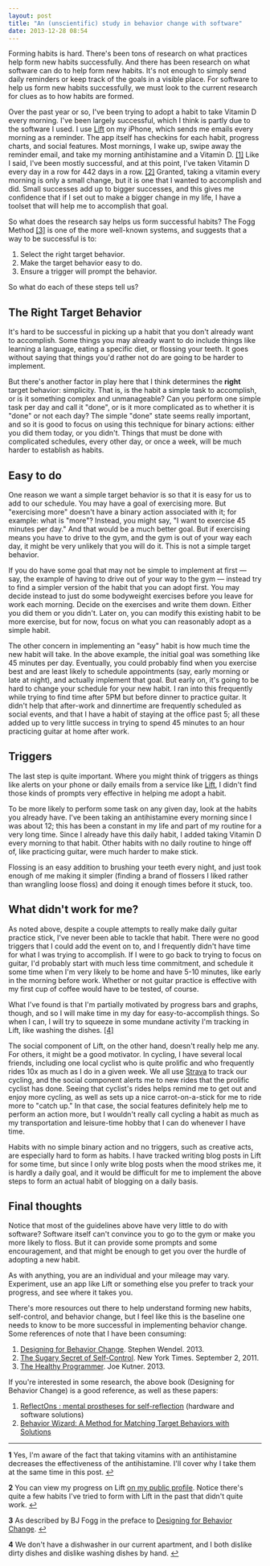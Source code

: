 ```yaml
---
layout: post
title: "An (unscientific) study in behavior change with software"
date: 2013-12-28 08:54
---
```


Forming habits is hard. There's been tons of research on what practices help form new habits successfully. And there has been research on what software can do to help form new habits. It's not enough to simply send daily reminders or keep track of the goals in a visible place. For software to help us form new habits successfully, we must look to the current research for clues as to how habits are formed.

Over the past year or so, I've been trying to adopt a habit to take Vitamin D every morning. I've been largely successful, which I think is partly due to the software I used. I use [Lift](http://lift.do) on my iPhone, which sends me emails every morning as a reminder. The app itself has checkins for each habit, progress charts, and social features. Most mornings, I wake up, swipe away the reminder email, and take my morning antihistamine and a Vitamin D. <a href="#behavior-footnote-1" name="behavior-footnote-1-return">[1]</a> Like I said, I've been mostly successful, and at this point, I've taken Vitamin D every day in a row for 442 days in a row. <a href="#behavior-footnote-2" name="behavior-footnote-2-return">[2]</a>  Granted, taking a vitamin every morning is only a small change, but it is one that I wanted to accomplish and did. Small successes add up to bigger successes, and this gives me confidence that if I set out to make a bigger change in my life, I have a toolset that will help me to accomplish that goal.

So what does the research say helps us form successful habits? The Fogg Method <a href="#behavior-footnote-3" name="behavior-footnote-3-return">[3]</a> is one of the more well-known systems, and suggests that a way to be successful is to:

1. Select the right target behavior.
2. Make the target behavior easy to do.
3. Ensure a trigger will prompt the behavior.

So what do each of these steps tell us?

## The Right Target Behavior

It's hard to be successful in picking up a habit that you don't already want to accomplish. Some things you may already want to do include things like learning a language, eating a specific diet, or flossing your teeth. It goes without saying that things you'd rather not do are going to be harder to implement.

But there's another factor in play here that I think determines the **right** target behavior: simplicity. That is, is the habit a simple task to accomplish, or is it something complex and unmanageable? Can you perform one simple task per day and call it "done", or is it more complicated as to whether it is "done" or not each day? The simple "done" state seems really important, and so it is good to focus on using this technique for binary actions: either you did them today, or you didn't. Things that must be done with complicated schedules, every other day, or once a week, will be much harder to establish as habits.

## Easy to do

One reason we want a simple target behavior is so that it is easy for us to add to our schedule. You may have a goal of exercising more. But "exercising more" doesn't have a binary action associated with it; for example: what is "more"? Instead, you might say, "I want to exercise 45 minutes per day." And that would be a much better goal. But if exercising means you have to drive to the gym, and the gym is out of your way each day, it might be very unlikely that you will do it. This is not a simple target behavior.

If you do have some goal that may not be simple to implement at first &mdash; say, the example of having to drive out of your way to the gym &mdash; instead try to find a simpler version of the habit that you can adopt first. You may decide instead to just do some bodyweight exercises before you leave for work each morning. Decide on the exercises and write them down. Either you did them or you didn't. Later on, you can modify this existing habit to be more exercise, but for now, focus on what you can reasonably adopt as a simple habit.

The other concern in implementing an "easy" habit is how much time the new habit will take. In the above example, the initial goal was something like 45 minutes per day. Eventually, you could probably find when you exercise best and are least likely to schedule appointments (say, early morning or late at night), and actually implement that goal. But early on, it's going to be hard to change your schedule for your new habit. I ran into this frequently while trying to find time after 5PM but before dinner to practice guitar. It didn't help that after-work and dinnertime are frequently scheduled as social events, and that I have a habit of staying at the office past 5; all these added up to very little success in trying to spend 45 minutes to an hour practicing guitar at home after work.

## Triggers

The last step is quite important. Where you might think of triggers as things like alerts on your phone or daily emails from a service like [Lift](http://lift.do), I didn't find those kinds of prompts very effective in helping me adopt a habit.

To be more likely to perform some task on any given day, look at the habits you already have. I've been taking an antihistamine every morning since I was about 12; this has been a constant in my life and part of my routine for a very long time. Since I already have this daily habit, I added taking Vitamin D every morning to that habit. Other habits with no daily routine to hinge off of, like practicing guitar, were much harder to make stick.

Flossing is an easy addition to brushing your teeth every night, and just took enough of me making it simpler (finding a brand of flossers I liked rather than wrangling loose floss) and doing it enough times before it stuck, too.

## What didn't work for me?

As noted above, despite a couple attempts to really make daily guitar practice stick, I've never been able to tackle that habit. There were no good triggers that I could add the event on to, and I frequently didn't have time for what I was trying to accomplish. If I were to go back to trying to focus on guitar, I'd probably start with much less time commitment, and schedule it some time when I'm very likely to be home and have 5-10 minutes, like early in the morning before work. Whether or not guitar practice is effective with my first cup of coffee would have to be tested, of course.

What I've found is that I'm partially motivated by progress bars and graphs, though, and so I will make time in my day for easy-to-accomplish things. So when I can, I will try to squeeze in some mundane activity I'm tracking in Lift, like washing the dishes. <a href="#behavior-footnote-4" name="behavior-footnote-4-return">[4]</a>

The social component of Lift, on the other hand, doesn't really help me any. For others, it might be a good motivator. In cycling, I have several local friends, including one local cyclist who is quite prolific and who frequently rides 10x as much as I do in a given week. We all use [Strava](http://www.strava.com/) to track our cycling, and the social component alerts me to new rides that the prolific cyclist has done. Seeing that cyclist's rides helps remind me to get out and enjoy more cycling, as well as sets up a nice carrot-on-a-stick for me to ride more to "catch up." In that case, the social features definitely help me to perform an action more, but I wouldn't really call cycling a habit as much as my transportation and leisure-time hobby that I can do whenever I have time.

Habits with no simple binary action and no triggers, such as creative acts, are especially hard to form as habits. I have tracked writing blog posts in Lift for some time, but since I only write blog posts when the mood strikes me, it is hardly a daily goal, and it would be difficult for me to implement the above steps to form an actual habit of blogging on a daily basis.

## Final thoughts

Notice that most of the guidelines above have very little to do with software? Software itself can't convince you to go to the gym or make you more likely to floss. But it can provide some prompts and some encouragement, and that might be enough to get you over the hurdle of adopting a new habit.

As with anything, you are an individual and your mileage may vary. Experiment, use an app like Lift or something else you prefer to track your progress, and see where it takes you.

There's more resources out there to help understand forming new habits, self-control, and behavior change, but I feel like this is the baseline one needs to know to be more successful in implementing behavior change. Some references of note that I have been consuming:

1. [Designing for Behavior Change](http://shop.oreilly.com/product/0636920030201.do). Stephen Wendel. 2013.
2. [The Sugary Secret of Self-Control](http://www.nytimes.com/2011/09/04/books/review/willpower-by-roy-f-baumeister-and-john-tierney-book-review.html?pagewanted=a0l&_r=0). New York Times. September 2, 2011.
3. [The Healthy Programmer](http://pragprog.com/book/jkthp/the-healthy-programmer). Joe Kutner. 2013.

If you're interested in some research, the above book (Designing for Behavior Change) is a good reference, as well as these papers:

1. [ReflectOns : mental prostheses for self-reflection](http://dspace.mit.edu/handle/1721.1/79306) (hardware and software solutions)
1. [Behavior Wizard: A Method for Matching Target Behaviors with Solutions](http://captology.stanford.edu/wp-content/uploads/2010/10/Fogg-and-Hreha-BehaviorWizard.pdf)

---

<a name="behavior-footnote-1"></a>

**1** Yes, I'm aware of the fact that taking vitamins with an antihistamine decreases the effectiveness of the antihistamine. I'll cover why I take them at the same time in this post. <a href="#behavior-footnote-1-return">&#8617;</a>


<a name="behavior-footnote-2"></a>

**2** You can view my progress on Lift [on my public profile](https://lift.do/users/34b3bcceda0808f3c096). Notice there's quite a few habits I've tried to form with Lift in the past that didn't quite work. <a href="#behavior-footnote-2-return">&#8617;</a>

<a name="behavior-footnote-3"></a>

**3** As described by BJ Fogg in the preface to [Designing for Behavior Change](http://shop.oreilly.com/product/0636920030201.do). <a href="#behavior-footnote-3-return">&#8617;</a>

<a name="behavior-footnote-4"></a>

**4** We don't have a dishwasher in our current apartment, and I both dislike dirty dishes and dislike washing dishes by hand. <a href="#behavior-footnote-4-return">&#8617;</a>

